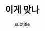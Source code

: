---
layout:   post
title:    "이게 맞나"
subtitle: "subtitle"
category: techstack
tags:     techkstack network
# image:
#   path:   /assets/img/ferris/flat-gesture.svg
---